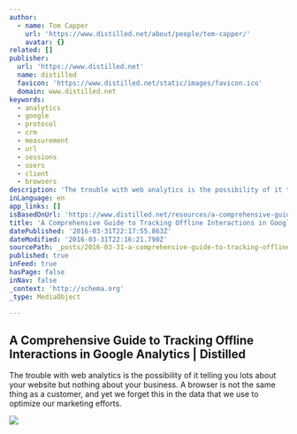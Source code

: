 ```yaml
---
author:
  - name: Tom Capper
    url: 'https://www.distilled.net/about/people/tom-capper/'
    avatar: {}
related: []
publisher:
  url: 'https://www.distilled.net'
  name: distilled
  favicon: 'https://www.distilled.net/static/images/favicon.ico'
  domain: www.distilled.net
keywords:
  - analytics
  - google
  - protocol
  - crm
  - measurement
  - url
  - sessions
  - users
  - client
  - browsers
description: 'The trouble with web analytics is the possibility of it telling you lots about your website but nothing about your business. A browser is not the same thing as a customer, and yet we forget this in the data that we use to optimize our marketing efforts.'
inLanguage: en
app_links: []
isBasedOnUrl: 'https://www.distilled.net/resources/a-comprehensive-guide-to-tracking-offline-interactions-in-google-analytics/?utm_content=buffer32672&utm_medium=social&utm_source=twitter.com&utm_campaign=buffer'
title: 'A Comprehensive Guide to Tracking Offline Interactions in Google Analytics | Distilled'
datePublished: '2016-03-31T22:17:55.863Z'
dateModified: '2016-03-31T22:16:21.790Z'
sourcePath: _posts/2016-03-31-a-comprehensive-guide-to-tracking-offline-interactions-in-go.md
published: true
inFeed: true
hasPage: false
inNav: false
_context: 'http://schema.org'
_type: MediaObject

---
```

<article style=""><h1>A Comprehensive Guide to Tracking Offline Interactions in Google Analytics | Distilled</h1><p>The trouble with web analytics is the possibility of it telling you lots about your website but nothing about your business. A browser is not the same thing as a customer, and yet we forget this in the data that we use to optimize our marketing efforts.</p><img src="https://www.distilled.net/uploads/cookie_variable.png" /></article>